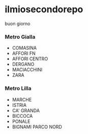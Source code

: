 # ilmiosecondorepo
buon giorno
### Metro Gialla
- COMASINA
- AFFORI FN
- AFFORI CENTRO
- DERGANO
- MACIACCHINI
- ZARA
### Metro Lilla
- MARCHE
- ISTRIA
- CA' GRANDA
- BICCOCA
- PONALE
- BIGNAMI PARCO NORD